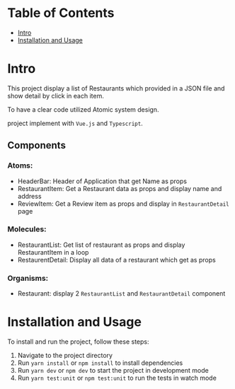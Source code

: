 # Table of Contents 

- [Intro](#intro)
- [Installation and Usage](#installation-and-usage)


# Intro

This project display a list of Restaurants which provided in a JSON file and show detail by click in each item.

To have a clear code utilized Atomic system design.

project implement with `Vue.js` and `Typescript`.

## Components

### Atoms: 

- HeaderBar: Header of Application that get Name as props
- RestaurantItem: Get a Restaurant data as props and display name and address
- ReviewItem: Get a Review item as props and display in `RestaurantDetail` page

### Molecules: 
- RestaurantList: Get list of restaurant as props and display RestaurantItem in a loop
- RestaurentDetail: Display all data of a restaurant which get as props

### Organisms: 
- Restaurant: display 2 `RestaurantList` and `RestaurantDetail` component


# Installation and Usage

To install and run the project, follow these steps:

1. Navigate to the project directory
2. Run `yarn install` or `npm install` to install dependencies
3. Run `yarn dev` or `npm dev` to start the project in development mode
4. Run `yarn test:unit` or `npm test:unit` to run the tests in watch mode

